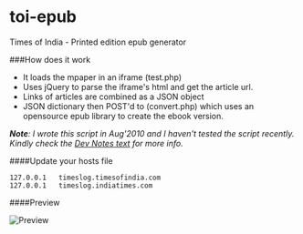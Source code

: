toi-epub
========

Times of India - Printed edition epub generator


###How does it work

* It loads the mpaper in an iframe (test.php)
* Uses jQuery to parse the iframe's html and get the article url.
* Links of articles are combined as a JSON object
* JSON dictionary then POST'd to (convert.php) which uses an opensource epub library to create the ebook version.

_**Note**:
I wrote this script in Aug'2010 and I haven't tested the script recently. Kindly check the 
[Dev Notes text][devnotes] for more info._

[devnotes]: https://github.com/palaniraja/toi-epub/blob/master/Dev-Notes.txt


####Update your hosts file

    127.0.0.1	timeslog.timesofindia.com
    127.0.0.1	timeslog.indiatimes.com

####Preview

![Preview](https://github.com/palaniraja/toi-epub/blob/master/photo/IMG_0566.JPG?raw=true "Preview")

